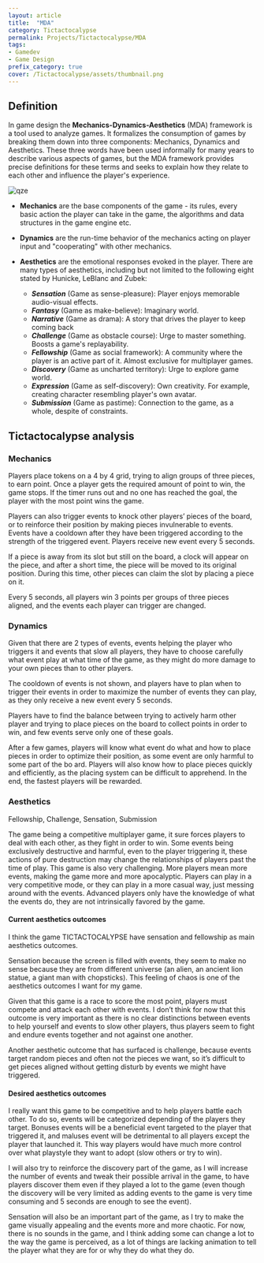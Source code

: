 ```yaml
---
layout: article
title:  "MDA"
category: Tictactocalypse
permalink: Projects/Tictactocalypse/MDA
tags:
- Gamedev
- Game Design
prefix_category: true
cover: /Tictactocalypse/assets/thumbnail.png
---
```


## Definition

In game design the **Mechanics-Dynamics-Aesthetics** (MDA) framework is a tool used to analyze games. It formalizes the consumption of games by breaking them down into three components: Mechanics, Dynamics and Aesthetics. These three words have been used informally for many years to describe various aspects of games, but the MDA framework provides precise definitions for these terms and seeks to explain how they relate to each other and influence the player's experience.

![qze](assets/Mda_framework.png)

* **Mechanics** are the base components of the game - its rules, every basic action the player can take in the game, the algorithms and data structures in the game engine etc.
* **Dynamics** are the run-time behavior of the mechanics acting on player input and "cooperating" with other mechanics.
* **Aesthetics** are the emotional responses evoked in the player.
There are many types of aesthetics, including but not limited to the following eight stated by Hunicke, LeBlanc and Zubek:

  * ***Sensation*** (Game as sense-pleasure): Player enjoys memorable audio-visual effects.
  * ***Fantasy*** (Game as make-believe): Imaginary world.
  * ***Narrative*** (Game as drama): A story that drives the player to keep coming back
  * ***Challenge*** (Game as obstacle course): Urge to master something. Boosts a game's replayability.
  * ***Fellowship*** (Game as social framework): A community where the player is an active part of it. Almost exclusive for multiplayer games.
  * ***Discovery*** (Game as uncharted territory): Urge to explore game world.
  * ***Expression*** (Game as self-discovery): Own creativity. For example, creating character resembling player's own avatar.
  * ***Submission*** (Game as pastime): Connection to the game, as a whole, despite of constraints.

## Tictactocalypse analysis

### Mechanics

Players place tokens on a 4 by 4 grid, trying to align groups of three pieces, to earn point. Once a player gets the required amount of point to win, the game stops. If the timer runs out and no one has reached the goal, the player with the most point wins the game.

Players can also trigger events to knock other players’ pieces of the board, or to reinforce their position by making pieces invulnerable to events. Events have a cooldown after they have been triggered according to the strength of the triggered event. Players receive new event every 5 seconds.

If a piece is away from its slot but still on the board, a clock will appear on the piece, and after a short time, the piece will be moved to its original position. During this time, other pieces can claim the slot by placing a piece on it.

Every 5 seconds, all players win 3 points per groups of three pieces aligned, and the events each player can trigger are changed.

### Dynamics

Given that there are 2 types of events, events helping the player who triggers it and events that slow all players, they have to choose carefully what event play at what time of the game, as they might do more damage to your own pieces than to other players.

The cooldown of events is not shown, and players have to plan when to trigger their events in order to maximize the number of events they can play, as they only receive a new event every 5 seconds.

Players have to find the balance between trying to actively harm other player and trying to place pieces on the board to collect points in order to win, and few events serve only one of these goals.

After a few games, players will know what event do what and how to place pieces in order to optimize their position, as some event are only harmful to some part of the bo ard. Players will also know how to place pieces quickly and efficiently, as the placing system can be difficult to apprehend. In the end, the fastest players will be rewarded.

### Aesthetics

Fellowship, Challenge, Sensation, Submission

The game being a competitive multiplayer game, it sure forces players to deal with each other, as they fight in order to win. Some events being exclusively destructive and harmful, even to the player triggering it, these actions of pure destruction may change the relationships of players past the time of play. This game is also very challenging. More players mean more events, making the game more and more apocalyptic. Players can play in a very competitive mode, or they can play in a more casual way, just messing around with the events. Advanced players only have the knowledge of what the events do, they are not intrinsically favored by the game.

#### Current aesthetics outcomes

I think the game TICTACTOCALYPSE have sensation and fellowship as main aesthetics outcomes.

Sensation because the screen is filled with events, they seem to make no sense because they are from different universe (an alien, an ancient lion statue, a giant man with chopsticks). This feeling of chaos is one of the aesthetics outcomes I want for my game.

Given that this game is a race to score the most point, players must compete and attack each other with events. I don’t think for now that this outcome is very important as there is no clear distinctions between events to help yourself and events to slow other players, thus players seem to fight and endure events together and not against one another.

Another aesthetic outcome that has surfaced is challenge, because events target random pieces and often not the pieces we want, so it’s difficult to get pieces aligned without getting disturb by events we might have triggered.

#### Desired aesthetics outcomes

I really want this game to be competitive and to help players battle each other. To do so, events will be categorized depending of the players they target. Bonuses events will be a beneficial event targeted to the player that triggered it, and maluses event will be detrimental to all players except the player that launched it. This way players would have much more control over what playstyle they want to adopt (slow others or try to win).

I will also try to reinforce the discovery part of the game, as I will increase the number of events and tweak their possible arrival in the game, to have players discover them even if they played a lot to the game (even though the discovery will be very limited as adding events to the game is very time consuming and 5 seconds are enough to see the event).

Sensation will also be an important part of the game, as I try to make the game visually appealing and the events more and more chaotic. For now, there is no sounds in the game, and I think adding some can change a lot to the way the game is perceived, as a lot of things are lacking animation to tell the player what they are for or why they do what they do.
